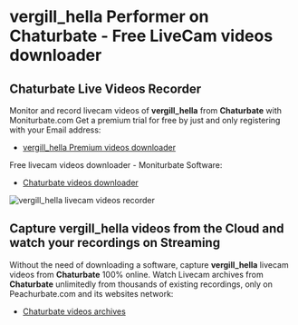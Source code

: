 # vergill_hella Performer on Chaturbate - Free LiveCam videos downloader

## Chaturbate Live Videos Recorder

Monitor and record livecam videos of **vergill_hella** from **Chaturbate** with Moniturbate.com
Get a premium trial for free by just and only registering with your Email address:
* [vergill_hella Premium videos downloader](https://moniturbate.com/request-demo-licence-key.html)

Free livecam videos downloader - Moniturbate Software:
* [Chaturbate videos downloader](https://moniturbate.com/moniturbate-download-software.html)

![vergill_hella livecam videos recorder](https://peachurnet.com/templates/moniturbate-software.png)


## Capture vergill_hella videos from the Cloud and watch your recordings on Streaming

Without the need of downloading a software, capture **vergill_hella** livecam videos from **Chaturbate** 100% online.
Watch Livecam archives from **Chaturbate** unlimitedly from thousands of existing recordings, only on Peachurbate.com and its websites network:
* [Chaturbate videos archives](https://peachurnet.com/)